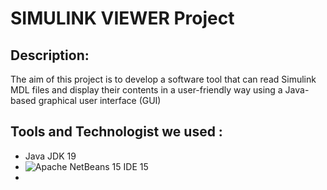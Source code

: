 # SIMULINK VIEWER Project
## Description: 
The aim of this project is to develop a software tool that can read Simulink MDL files 
and display their contents in a user-friendly way using a Java-based graphical user 
interface (GUI)

## Tools and Technologist we used :
- Java JDK 19
- ![Apache NetBeans 15 IDE 15]([https://www.google.com/images/branding/googlelogo/1x/googlelogo_color_272x92dp.png](https://www.google.com/search?q=netbeans&sxsrf=APwXEdeWEGe8sxVbvxkQC6AgtiMgd6aWbQ:1684893968449&source=lnms&tbm=isch&sa=X&ved=2ahUKEwiR0uST74z_AhW-VqQEHXMlADMQ_AUoAXoECAIQAw&biw=1396&bih=649&dpr=1.38#imgrc=cH5s_otBnycJ5M))
- 

